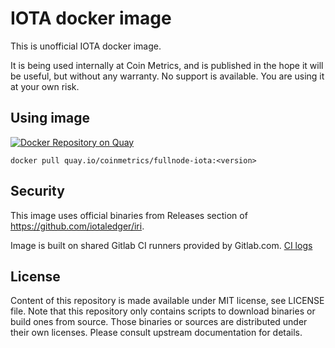 # IOTA docker image

This is unofficial IOTA docker image.

It is being used internally at Coin Metrics, and is published in the hope it will be useful, but without any warranty. No support is available. You are using it at your own risk.

## Using image

[![Docker Repository on Quay](https://quay.io/repository/coinmetrics/fullnode-iota/status "Docker Repository on Quay")](https://quay.io/repository/coinmetrics/fullnode-iota)

```
docker pull quay.io/coinmetrics/fullnode-iota:<version>
```

## Security

This image uses official binaries from Releases section of https://github.com/iotaledger/iri.

Image is built on shared Gitlab CI runners provided by Gitlab.com. [CI logs](https://gitlab.com/coinmetrics/fullnodes/iota/pipelines)

## License

Content of this repository is made available under MIT license, see LICENSE file.
Note that this repository only contains scripts to download binaries or build ones from source.
Those binaries or sources are distributed under their own licenses.
Please consult upstream documentation for details.
